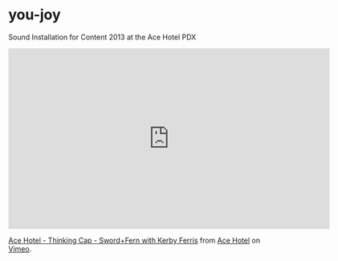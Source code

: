 # you-joy
Sound Installation for Content 2013 at the Ace Hotel PDX

<iframe src="https://player.vimeo.com/video/78100414" width="640" height="360" frameborder="0" webkitallowfullscreen mozallowfullscreen allowfullscreen></iframe>
<p><a href="https://vimeo.com/78100414">Ace Hotel - Thinking Cap - Sword+Fern with Kerby Ferris</a> from <a href="https://vimeo.com/acehotel">Ace Hotel</a> on <a href="https://vimeo.com">Vimeo</a>.</p>
